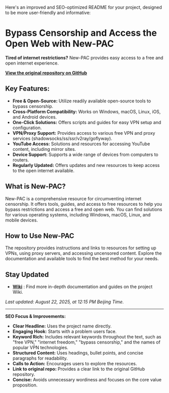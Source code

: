 Here's an improved and SEO-optimized README for your project, designed to be more user-friendly and informative:

# **Bypass Censorship and Access the Open Web with New-PAC**

**Tired of internet restrictions?** New-PAC provides easy access to a free and open internet experience.

[**View the original repository on GitHub**](https://github.com/Alvin9999/new-pac)

## **Key Features:**

*   **Free & Open-Source:** Utilize readily available open-source tools to bypass censorship.
*   **Cross-Platform Compatibility:** Works on Windows, macOS, Linux, iOS, and Android devices.
*   **One-Click Solutions:**  Offers scripts and guides for easy VPN setup and configuration.
*   **VPN/Proxy Support:**  Provides access to various free VPN and proxy services (shadowsocks/ss/ssr/v2ray/goflyway).
*   **YouTube Access:** Solutions and resources for accessing YouTube content, including mirror sites.
*   **Device Support:** Supports a wide range of devices from computers to routers.
*   **Regularly Updated:** Offers updates and new resources to keep access to the open internet available.

## **What is New-PAC?**

New-PAC is a comprehensive resource for circumventing internet censorship. It offers tools, guides, and access to free resources to help you bypass restrictions and access a free and open web. You can find solutions for various operating systems, including Windows, macOS, Linux, and mobile devices.

## **How to Use New-PAC**

The repository provides instructions and links to resources for setting up VPNs, using proxy servers, and accessing uncensored content.  Explore the documentation and available tools to find the best method for your needs.

## **Stay Updated**

*   **[Wiki](https://github.com/Alvin9999/new-pac/wiki)** : Find more in-depth documentation and guides on the project Wiki.

*Last updated: August 22, 2025, at 12:15 PM Beijing Time.*

---
**SEO Focus & Improvements:**

*   **Clear Headline:** Uses the project name directly.
*   **Engaging Hook:** Starts with a problem users face.
*   **Keyword Rich:** Includes relevant keywords throughout the text, such as "free VPN," "internet freedom," "bypass censorship," and the names of popular VPN technologies.
*   **Structured Content:** Uses headings, bullet points, and concise paragraphs for readability.
*   **Calls to Action:** Encourages users to explore the resources.
*   **Link to original repo:** Provides a clear link to the original GitHub repository.
*   **Concise:** Avoids unnecessary wordiness and focuses on the core value proposition.
